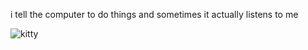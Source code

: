 i tell the computer to do things and sometimes it actually listens to me
<!--START_SECTION:update_image-->
<img src=https://raw.githubusercontent.com/sneakykestrel/sneakykestrel/main/.github/images/died-or-sleeping-eepy.gif height="" width="" align=left alt=kitty />
<!--END_SECTION:update_image-->

